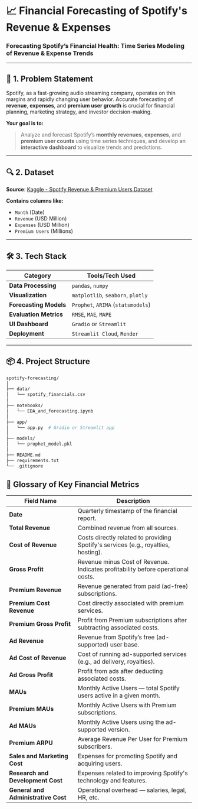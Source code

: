 # 📈 Financial Forecasting of Spotify's Revenue & Expenses

### Forecasting Spotify’s Financial Health: Time Series Modeling of Revenue & Expense Trends

---

## 🧠 1. Problem Statement

Spotify, as a fast-growing audio streaming company, operates on thin margins and rapidly changing user behavior. Accurate forecasting of **revenue**, **expenses**, and **premium user growth** is crucial for financial planning, marketing strategy, and investor decision-making.

**Your goal is to:**

> Analyze and forecast Spotify’s **monthly revenues**, **expenses**, and **premium user counts** using time series techniques, and develop an **interactive dashboard** to visualize trends and predictions.

---

## 🔍 2. Dataset

**Source**: [Kaggle - Spotify Revenue & Premium Users Dataset](https://www.kaggle.com/datasets/mauryansshivam/spotify-revenue-expenses-and-its-premium-users)

**Contains columns like:**

- `Month` (Date)
- `Revenue` (USD Million)
- `Expenses` (USD Million)
- `Premium Users` (Millions)

---

## 🛠️ 3. Tech Stack

| Category              | Tools/Tech Used                      |
|-----------------------|--------------------------------------|
| **Data Processing**   | `pandas`, `numpy`                    |
| **Visualization**     | `matplotlib`, `seaborn`, `plotly`   |
| **Forecasting Models**| `Prophet`, `ARIMA` (`statsmodels`)  |
| **Evaluation Metrics**| `RMSE`, `MAE`, `MAPE`                |
| **UI Dashboard**      | `Gradio` or `Streamlit`             |
| **Deployment**        | `Streamlit Cloud`, `Render`         |

---

## 📦 4. Project Structure

```bash
spotify-forecasting/
│
├── data/
│   └── spotify_financials.csv
│
├── notebooks/
│   └── EDA_and_forecasting.ipynb
│
├── app/
│   └── app.py  # Gradio or Streamlit app
│
├── models/
│   └── prophet_model.pkl
│
├── README.md
├── requirements.txt
└── .gitignore
```
## 🧾 Glossary of Key Financial Metrics

| Field Name                      | Description |
|--------------------------------|-------------|
| **Date**                        | Quarterly timestamp of the financial report. |
| **Total Revenue**              | Combined revenue from all sources. |
| **Cost of Revenue**            | Costs directly related to providing Spotify's services (e.g., royalties, hosting). |
| **Gross Profit**               | Revenue minus Cost of Revenue. Indicates profitability before operational costs. |
| **Premium Revenue**            | Revenue generated from paid (ad-free) subscriptions. |
| **Premium Cost Revenue**       | Cost directly associated with premium services. |
| **Premium Gross Profit**       | Profit from Premium subscriptions after subtracting associated costs. |
| **Ad Revenue**                 | Revenue from Spotify’s free (ad-supported) user base. |
| **Ad Cost of Revenue**         | Cost of running ad-supported services (e.g., ad delivery, royalties). |
| **Ad Gross Profit**            | Profit from ads after deducting associated costs. |
| **MAUs**                       | Monthly Active Users — total Spotify users active in a given month. |
| **Premium MAUs**               | Monthly Active Users with Premium subscriptions. |
| **Ad MAUs**                    | Monthly Active Users using the ad-supported version. |
| **Premium ARPU**               | Average Revenue Per User for Premium subscribers. |
| **Sales and Marketing Cost**   | Expenses for promoting Spotify and acquiring users. |
| **Research and Development Cost** | Expenses related to improving Spotify's technology and features. |
| **General and Administrative Cost** | Operational overhead — salaries, legal, HR, etc. |

